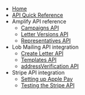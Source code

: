 * [Home](home)
* [API Quick Reference](Amplify-API-Reference)
* Amplify API reference
  * [Campaigns API](Campaigns-API-Endpoints)
  * [Letter Versions API](Letter_Versions-API-Endpoints)
  * [Representatives API](Representatives-API-Endpoints)
* Lob Mailing API integration
  * [Create Letter API](Create-Letter-endpoint)
  * [Templates API](Retrieving-a-letter-template)
  * [addressVerification API](Validating-a-mailing-address)
* Stripe API integration
  * [Setting up Apple Pay](Setting-up-Apple-Pay)
  * [Testing the Stripe API](Stripe-API-Endpoint)


